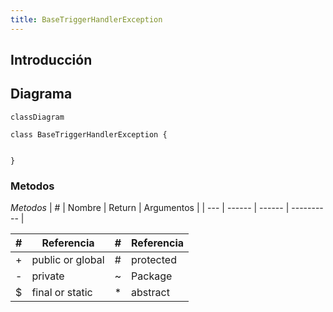```yaml
---
title: BaseTriggerHandlerException
---
```


## Introducción

<!-- START autogenerated-class -->
## Diagrama
```mermaid
classDiagram

class BaseTriggerHandlerException {
    

}
```


### Metodos

*Metodos*
| #   | Nombre | Return | Argumentos |
| --- | ------ | ------ | ---------- |


| #  | Referencia       | #  | Referencia |
| -- | ---------------- | -- | ---------- |
| +  | public or global | #  | protected  |
| -  | private          | ~  | Package    |
| $  | final or static  | *  | abstract   |

<!-- END autogenerated-class -->
